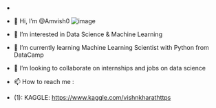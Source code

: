 - 
- 👋 Hi, I’m @Amvish0 ![image](https://user-images.githubusercontent.com/42712262/163378557-25ddc53b-2d1d-4b79-9e6c-ad3f5fae7196.png)

- 👀 I’m interested in Data Science & Machine Learning 
- 🌱 I’m currently learning  Machine Learning Scientist with Python from DataCamp
- 💞️ I’m looking to collaborate on internships and jobs on data science
- 📫 How to reach me :
- (1): KAGGLE: https://www.kaggle.com/vishnkharathttps

<!---
Amvish0/Amvish0 is a ✨ special ✨ repository because its `README.md` (this file) appears on your GitHub profile.
You can click the Preview link to take a look at your changes.
--->
